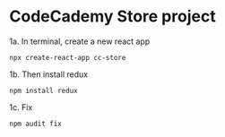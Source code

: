 # CodeCademy Store project

1a. In terminal, create a new react app
```console
npx create-react-app cc-store
```
1b. Then install redux
```console
npm install redux
```
1c. Fix 
```console
npm audit fix
```


